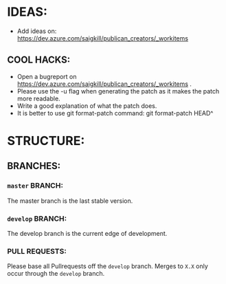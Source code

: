 # IDEAS:

* Add ideas on: https://dev.azure.com/saigkill/publican_creators/_workitems

## COOL HACKS:

* Open a bugreport on https://dev.azure.com/saigkill/publican_creators/_workitems .
* Please use the -u flag when generating the patch as it makes the patch
  more readable.
* Write a good explanation of what the patch does.
* It is better to use git format-patch command: git format-patch HEAD^

# STRUCTURE:

## BRANCHES:

### `master` BRANCH:
The master branch is the last stable version.

### `develop` BRANCH:
The develop branch is the current edge of development.

### PULL REQUESTS:
Please base all Pullrequests off the `develop` branch. Merges to `X.X` only occur through the `develop` branch.